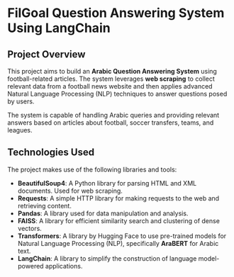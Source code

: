 # FilGoal Question Answering System Using LangChain

## Project Overview
This project aims to build an **Arabic Question Answering System** using football-related articles. The system leverages **web scraping** to collect relevant data from a football news website and then applies advanced Natural Language Processing (NLP) techniques to answer questions posed by users.

The system is capable of handling Arabic queries and providing relevant answers based on articles about football, soccer transfers, teams, and leagues.

## Technologies Used
The project makes use of the following libraries and tools:

- **BeautifulSoup4**: A Python library for parsing HTML and XML documents. Used for web scraping.
- **Requests**: A simple HTTP library for making requests to the web and retrieving content.
- **Pandas**: A library used for data manipulation and analysis.
- **FAISS**: A library for efficient similarity search and clustering of dense vectors.
- **Transformers**: A library by Hugging Face to use pre-trained models for Natural Language Processing (NLP), specifically **AraBERT** for Arabic text.
- **LangChain**: A library to simplify the construction of language model-powered applications.
